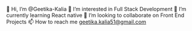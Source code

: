 👋 Hi, I’m @Geetika-Kalia
👀 I’m interested in Full Stack Development
🌱 I’m currently learning React native
💞️ I’m looking to collaborate on Front End Projects
📫 How to reach me geetika.kalia51@gmail.com

<!---
GeetikaKaliaa/GeetikaKaliaa is a ✨ special ✨ repository because its `README.md` (this file) appears on your GitHub profile.
You can click the Preview link to take a look at your changes.
--->
